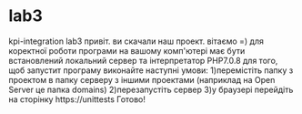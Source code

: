 # lab3
kpi-integration lab3
привіт. ви скачали наш проект. вітаємо =)
для коректної роботи програми на вашому комп'ютері має бути встановлений локальний сервер та 
інтерпретатор РНР7.0.8
для того, щоб запустит програму виконайте наступні умови:
1)перемістіть папку з проектом в папку серверу з іншими проектами (наприклад на Open Server 
це папка domains)
2)перезапустіть сервер
3)у браузері перейдіть на сторінку https://unittests
Готово!